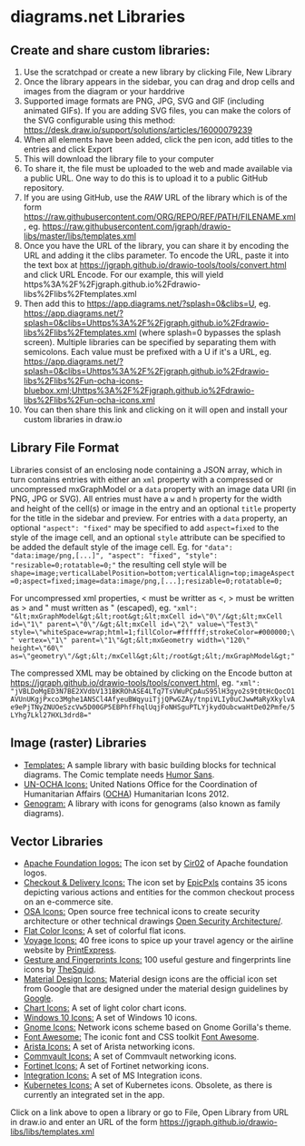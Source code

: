 # diagrams.net Libraries

## Create and share custom libraries:

1. Use the scratchpad or create a new library by clicking File, New Library
2. Once the library appears in the sidebar, you can drag and drop cells and images from the diagram or your harddrive
3. Supported image formats are PNG, JPG, SVG and GIF (including animated GIFs). If you are adding SVG files, you can make the colors of the SVG configurable using this method: https://desk.draw.io/support/solutions/articles/16000079239
4. When all elements have been added, click the pen icon, add titles to the entries and click Export
5. This will download the library file to your computer
6. To share it, the file must be uploaded to the web and made available via a public URL. One way to do this is to upload it to a public GitHub repository.
7. If you are using GitHub, use the _RAW_ URL of the library which is of the form https://raw.githubusercontent.com/ORG/REPO/REF/PATH/FILENAME.xml, eg. https://raw.githubusercontent.com/jgraph/drawio-libs/master/libs/templates.xml
8. Once you have the URL of the library, you can share it by encoding the URL and adding it the clibs parameter. To encode the URL, paste it into the text box at https://jgraph.github.io/drawio-tools/tools/convert.html and click URL Encode. For our example, this will yield https%3A%2F%2Fjgraph.github.io%2Fdrawio-libs%2Flibs%2Ftemplates.xml
9. Then add this to https://app.diagrams.net/?splash=0&clibs=U, eg. https://app.diagrams.net/?splash=0&clibs=Uhttps%3A%2F%2Fjgraph.github.io%2Fdrawio-libs%2Flibs%2Ftemplates.xml (where splash=0 bypasses the splash screen). Multiple libraries can be specified by separating them with semicolons. Each value must be prefixed with a U if it's a URL, eg. https://app.diagrams.net/?splash=0&clibs=Uhttps%3A%2F%2Fjgraph.github.io%2Fdrawio-libs%2Flibs%2Fun-ocha-icons-bluebox.xml;Uhttps%3A%2F%2Fjgraph.github.io%2Fdrawio-libs%2Flibs%2Fun-ocha-icons.xml
10. You can then share this link and clicking on it will open and install your custom libraries in draw.io

## Library File Format

Libraries consist of an enclosing <mxlibrary> node containing a JSON array, which in turn contains entries with either an `xml` property with a compressed or uncompressed mxGraphModel or a `data` property with an image data URI (in PNG, JPG or SVG). All entries must have a `w` and `h` property for the width and height of the cell(s) or image in the entry and an optional `title` property for the title in the sidebar and preview. For entries with a `data` property, an optional `"aspect": "fixed"` may be specified to add `aspect=fixed` to the style of the image cell, and an optional `style` attribute can be specified to be added the default style of the image cell. Eg. for `"data": "data:image/png,[...]", "aspect": "fixed", "style": "resizable=0;rotatable=0;"` the resulting cell style will be `shape=image;verticalLabelPosition=bottom;verticalAlign=top;imageAspect=0;aspect=fixed;image=data:image/png,[...];resizable=0;rotatable=0;`

For uncompressed xml properties, < must be writter as &lt;, > must be written as &gt; and " must written as \" (escaped), eg. `"xml": "&lt;mxGraphModel&gt;&lt;root&gt;&lt;mxCell id=\"0\"/&gt;&lt;mxCell id=\"1\" parent=\"0\"/&gt;&lt;mxCell id=\"2\" value=\"Test3\" style=\"whiteSpace=wrap;html=1;fillColor=#ffffff;strokeColor=#000000;\" vertex=\"1\" parent=\"1\"&gt;&lt;mxGeometry width=\"120\" height=\"60\" as=\"geometry\"/&gt;&lt;/mxCell&gt;&lt;/root&gt;&lt;/mxGraphModel&gt;"`

The compressed XML may be obtained by clicking on the Encode button at https://jgraph.github.io/drawio-tools/tools/convert.html, eg. `"xml": "jVBLDoMgED3N7BE2XVdbV131BKROhASE4LTq7TsVWuPCpAuS95lH3gyo2s9t0tHcQocO1AVUnUKgjPxco3Mghe1ANSCl4AfyeuBWqyuiTjjQPwGZAy/tnpiVLIy0uCJwwMaRyXkylvAe9ePjTNyZNUOeSzcVw5D00GP5EBPhfFhqlUqjFoNHSguPTLYjkydOubcwaHtDe02Pmfe/5LYhg7Lkl27HXL3drd8="`

## Image (raster) Libraries

* <a href="https://app.diagrams.net/?splash=0&clibs=Uhttps%3A%2F%2Fjgraph.github.io%2Fdrawio-libs%2Flibs%2Ftemplates.xml" target="_blank">Templates:</a> A sample library with basic building blocks for technical diagrams. The Comic template needs <a href="http://antiyawn.com/uploads/humorsans.html" target="_blank">Humor Sans</a>.
* <a href="https://app.diagrams.net/?splash=0&clibs=Uhttps%3A%2F%2Fjgraph.github.io%2Fdrawio-libs%2Flibs%2Fun-ocha-icons-bluebox.xml;Uhttps%3A%2F%2Fjgraph.github.io%2Fdrawio-libs%2Flibs%2Fun-ocha-icons.xml" target="_blank">UN-OCHA Icons:</a> United Nations Office for the Coordination of Humanitarian Affairs (<a href="http://www.unocha.org" target="_blank">OCHA</a>) Humanitarian Icons 2012.
* <a href="https://app.diagrams.net/?splash=0&clibs=Uhttps%3A%2F%2Fraw.githubusercontent.com%2FLKirst%2Fgenogram%2Fmaster%2Fgenogram_library_lk.xml" target="_blank">Genogram:</a> A library with icons for genograms (also known as family diagrams).

## Vector Libraries

* <a href="https://app.diagrams.net/?libs=0&clibs=Uhttps%3A%2F%2Fraw.githubusercontent.com%2FCir02%2FApache-logos-drawio%2Fmain%2Flib%2Fapache_software_foundation_logos.xml" target="_blank">Apache Foundation logos:</a> The icon set by <a href="https://github.com/Cir02/Apache-logos-drawio" target="_blank">Cir02</a> of Apache foundation logos.
* <a href="https://app.diagrams.net/?splash=0&clibs=Uhttps%3A%2F%2Fjgraph.github.io%2Fdrawio-libs%2Flibs%2Fdelivery-icons.xml" target="_blank">Checkout & Delivery Icons:</a> The icon set by <a href="http://www.epicpxls.com/" target="_blank">EpicPxls</a> contains 35 icons depicting various actions and entities for the common checkout process on an e-commerce site.
* <a href="https://app.diagrams.net/?splash=0&clibs=Uhttps%3A%2F%2Fjgraph.github.io%2Fdrawio-libs%2Flibs%2Fosa-icons.xml" target="_blank">OSA Icons:</a> Open source free technical icons to create security architecture or other technical drawings <a href="http://www.opensecurityarchitecture.org/cms/library/icon-library" target="_blank">Open Security Architecture/</a>.
* <a href="https://app.diagrams.net/?splash=0&clibs=Uhttps%3A%2F%2Fjgraph.github.io%2Fdrawio-libs%2Flibs%2Fflat-color-icons.xml" target="_blank">Flat Color Icons:</a> A set of colorful flat icons.
* <a href="https://app.diagrams.net/?splash=0&clibs=Uhttps%3A%2F%2Fjgraph.github.io%2Fdrawio-libs%2Flibs%2Fvoyage-icons.xml" target="_blank">Voyage Icons:</a> 40 free icons to spice up your travel agency or the airline website by <a href="http://www.printexpress.co.uk/" target="_blank">PrintExpress</a>.
* <a href="https://app.diagrams.net/?splash=0&clibs=Uhttps%3A%2F%2Fjgraph.github.io%2Fdrawio-libs%2Flibs%2Fgesture-icons.xml" target="_blank">Gesture and Fingerprints Icons:</a> 100 useful gesture and fingerprints line icons by <a href="http://thesquid.ink/flat-icons/" target="_blank">TheSquid</a>.
* <a href="https://app.diagrams.net/?splash=0&clibs=Uhttps%3A%2F%2Fjgraph.github.io%2Fdrawio-libs%2Flibs%2Fmaterial-design-icons.xml" target="_blank">Material Design Icons:</a> Material design icons are the official icon set from Google that are designed under the material design guidelines by <a href="https://design.google.com/icons/" target="_blank">Google</a>.
* <a href="https://app.diagrams.net/?splash=0&clibs=Uhttps%3A%2F%2Fjgraph.github.io%2Fdrawio-libs%2Flibs%2Fchart-icons.xml" target="_blank">Chart Icons:</a> A set of light color chart icons.
* <a href="https://app.diagrams.net/?splash=0&clibs=Uhttps%3A%2F%2Fjgraph.github.io%2Fdrawio-libs%2Flibs%2Fwindows-10-icons.xml" target="_blank">Windows 10 Icons:</a> A set of Windows 10 icons.
* <a href="https://app.diagrams.net/?splash=0&clibs=Uhttps%3A%2F%2Fjgraph.github.io%2Fdrawio-libs%2Flibs%2Fgnome-icons.xml" target="_blank">Gnome Icons:</a> Network icons scheme based on Gnome Gorilla's theme.
* <a href="https://app.diagrams.net/?splash=0&clibs=Uhttps%3A%2F%2Fjgraph.github.io%2Fdrawio-libs%2Flibs%2Ffont-awesome.xml" target="_blank">Font Awesome:</a> The iconic font and CSS toolkit <a href="https://fortawesome.github.io/Font-Awesome/" target="_blank">Font Awesome</a>.
* <a href="https://app.diagrams.net/?splash=0&clibs=Uhttps%3A%2F%2Fjgraph.github.io%2Fdrawio-libs%2Flibs%2Farista.xml" target="_blank">Arista Icons:</a> A set of Arista networking icons.
* <a href="https://app.diagrams.net/?splash=0&clibs=Uhttps%3A%2F%2Fjgraph.github.io%2Fdrawio-libs%2Flibs%2Fcommvault%2Fcvlt-badges.xml;Uhttps%3A%2F%2Fjgraph.github.io%2Fdrawio-libs%2Flibs%2Fcommvault%2Fcvlt-infrastructure.xml;Uhttps%3A%2F%2Fjgraph.github.io%2Fdrawio-libs%2Flibs%2Fcommvault%2Fcvlt-objects.xml;Uhttps%3A%2F%2Fjgraph.github.io%2Fdrawio-libs%2Flibs%2Fcommvault%2Fcvlt-protected-clients.xml" target="_blank">Commvault Icons:</a> A set of Commvault networking icons.
* <a href="https://app.diagrams.net/?splash=0&clibs=
Uhttps%3A%2F%2Fjgraph.github.io%2Fdrawio-libs%2Flibs%2Ffortinet%2Ffortinet-buildings.xml;
Uhttps%3A%2F%2Fjgraph.github.io%2Fdrawio-libs%2Flibs%2Ffortinet%2Ffortinet-cloud.xml;
Uhttps%3A%2F%2Fjgraph.github.io%2Fdrawio-libs%2Flibs%2Ffortinet%2Ffortinet-connector-devops-api.xml;
Uhttps%3A%2F%2Fjgraph.github.io%2Fdrawio-libs%2Flibs%2Ffortinet%2Ffortinet-devices.xml;
Uhttps%3A%2F%2Fjgraph.github.io%2Fdrawio-libs%2Flibs%2Ffortinet%2Ffortinet-features.xml;
Uhttps%3A%2F%2Fjgraph.github.io%2Fdrawio-libs%2Flibs%2Ffortinet%2Ffortinet-generic-devices.xml;
Uhttps%3A%2F%2Fjgraph.github.io%2Fdrawio-libs%2Flibs%2Ffortinet%2Ffortinet-generic-products.xml;
Uhttps%3A%2F%2Fjgraph.github.io%2Fdrawio-libs%2Flibs%2Ffortinet%2Ffortinet-generic-technology.xml;
Uhttps%3A%2F%2Fjgraph.github.io%2Fdrawio-libs%2Flibs%2Ffortinet%2Ffortinet-ot-and-iot.xml;
Uhttps%3A%2F%2Fjgraph.github.io%2Fdrawio-libs%2Flibs%2Ffortinet%2Ffortinet-people-and-noc-soc.xml;
Uhttps%3A%2F%2Fjgraph.github.io%2Fdrawio-libs%2Flibs%2Ffortinet%2Ffortinet-people-and-red-blue-team.xml;
Uhttps%3A%2F%2Fjgraph.github.io%2Fdrawio-libs%2Flibs%2Ffortinet%2Ffortinet-platform-core-elements.xml;
Uhttps%3A%2F%2Fjgraph.github.io%2Fdrawio-libs%2Flibs%2Ffortinet%2Ffortinet-products.xml;
Uhttps%3A%2F%2Fjgraph.github.io%2Fdrawio-libs%2Flibs%2Ffortinet%2Ffortinet-saas-family-of-offerings.xml;
Uhttps%3A%2F%2Fjgraph.github.io%2Fdrawio-libs%2Flibs%2Ffortinet%2Ffortinet-solutions-and-deployment-scenarios.xml;
Uhttps%3A%2F%2Fjgraph.github.io%2Fdrawio-libs%2Flibs%2Ffortinet%2Ffortinet-threats-and-threat-services.xml;
Uhttps%3A%2F%2Fjgraph.github.io%2Fdrawio-libs%2Flibs%2Ffortinet%2Ffortinet-vertical-related.xml;
Uhttps%3A%2F%2Fjgraph.github.io%2Fdrawio-libs%2Flibs%2Ffortinet%2Ffortinet-vm-components.xml
" target="_blank">Fortinet Icons:</a> A set of Fortinet networking icons.
* <a href="https://app.diagrams.net/?splash=0&clibs=
Uhttps%3A%2F%2Fjgraph.github.io%2Fdrawio-libs%2Flibs%2Fintegration%2Fadditional-or-support.xml;
Uhttps%3A%2F%2Fjgraph.github.io%2Fdrawio-libs%2Flibs%2Fintegration%2Fai-machine-learning.xml;
Uhttps%3A%2F%2Fjgraph.github.io%2Fdrawio-libs%2Flibs%2Fintegration%2Fapps-and-system-logos.xml;
Uhttps%3A%2F%2Fjgraph.github.io%2Fdrawio-libs%2Flibs%2Fintegration%2Fazure.xml;
Uhttps%3A%2F%2Fjgraph.github.io%2Fdrawio-libs%2Flibs%2Fintegration%2Fazure-additional-or-support.xml;
Uhttps%3A%2F%2Fjgraph.github.io%2Fdrawio-libs%2Flibs%2Fintegration%2Fbuildings.xml;
Uhttps%3A%2F%2Fjgraph.github.io%2Fdrawio-libs%2Flibs%2Fintegration%2Fdatabases.xml;
Uhttps%3A%2F%2Fjgraph.github.io%2Fdrawio-libs%2Flibs%2Fintegration%2Fdeprecated.xml;
Uhttps%3A%2F%2Fjgraph.github.io%2Fdrawio-libs%2Flibs%2Fintegration%2Fdeveloper.xml;
Uhttps%3A%2F%2Fjgraph.github.io%2Fdrawio-libs%2Flibs%2Fintegration%2Fdevices.xml;
Uhttps%3A%2F%2Fjgraph.github.io%2Fdrawio-libs%2Flibs%2Fintegration%2Ffiles.xml;
Uhttps%3A%2F%2Fjgraph.github.io%2Fdrawio-libs%2Flibs%2Fintegration%2Fgeneric.xml;
Uhttps%3A%2F%2Fjgraph.github.io%2Fdrawio-libs%2Flibs%2Fintegration%2Finfrastructure.xml;
Uhttps%3A%2F%2Fjgraph.github.io%2Fdrawio-libs%2Flibs%2Fintegration%2Fintegration.xml;
Uhttps%3A%2F%2Fjgraph.github.io%2Fdrawio-libs%2Flibs%2Fintegration%2Fintegration-patterns.xml;
Uhttps%3A%2F%2Fjgraph.github.io%2Fdrawio-libs%2Flibs%2Fintegration%2Fiot-devices.xml;
Uhttps%3A%2F%2Fjgraph.github.io%2Fdrawio-libs%2Flibs%2Fintegration%2Foffice365.xml;
Uhttps%3A%2F%2Fjgraph.github.io%2Fdrawio-libs%2Flibs%2Fintegration%2Fothers.xml;
Uhttps%3A%2F%2Fjgraph.github.io%2Fdrawio-libs%2Flibs%2Fintegration%2Fpowerapps-and-flows.xml;
Uhttps%3A%2F%2Fjgraph.github.io%2Fdrawio-libs%2Flibs%2Fintegration%2Fpower-bi.xml;
Uhttps%3A%2F%2Fjgraph.github.io%2Fdrawio-libs%2Flibs%2Fintegration%2Fsap.xml;
Uhttps%3A%2F%2Fjgraph.github.io%2Fdrawio-libs%2Flibs%2Fintegration%2Fservers.xml;
Uhttps%3A%2F%2Fjgraph.github.io%2Fdrawio-libs%2Flibs%2Fintegration%2Fusers-and-roles.xml
" target="_blank">Integration Icons:</a> A set of MS Integration icons.
* <a href="https://app.diagrams.net/?splash=0&clibs=Uhttps%3A%2F%2Fjgraph.github.io%2Fdrawio-libs%2Flibs%2Fkubernetes.xml" target="_blank">Kubernetes Icons:</a> A set of Kubernetes icons. Obsolete, as there is currently an integrated set in the app.

Click on a link above to open a library or go to File, Open Library from URL in draw.io and enter an URL of the form https://jgraph.github.io/drawio-libs/libs/templates.xml
